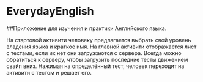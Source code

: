 # EverydayEnglish
##Приложение для изучения и практики Английского языка.

На стартовой активити человеку предлагается выбрать свой уровень владения языка и краткое имя.
На главной активити отображается лист с тестами, если их нет они загружаются с сервера.
Всегда можно обратиться к серверу, чтобы загрузить последние тесты движением свайп вниз.
Нажимая на определённый тест, человек переходит на активити с тестом и решает его.


